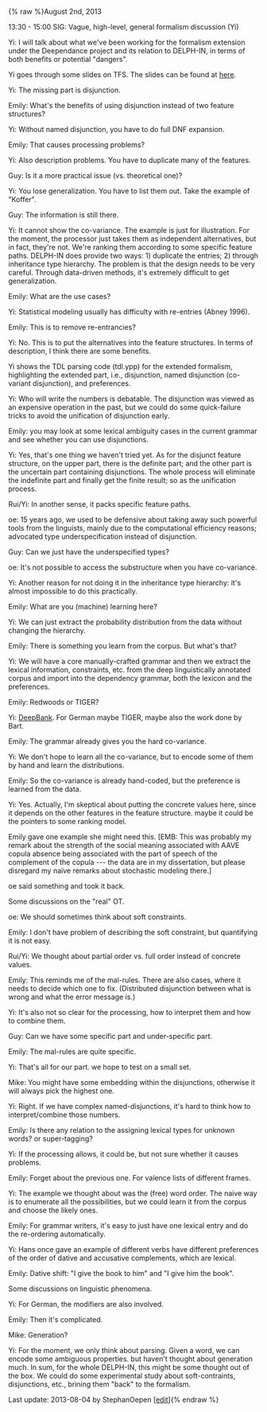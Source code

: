 {% raw %}August 2nd, 2013

13:30 - 15:00 SIG: Vague, high-level, general formalism discussion (Yi)

Yi: I will talk about what we've been working for the formalism
extension under the Deependance project and its relation to DELPH-IN, in
terms of both benefits or potential "dangers".

Yi goes through some slides on TFS. The slides can be found at
[here](http://www.coli.uni-saarland.de/courses/syntactic-theory-09/slides/tfs.pdf).

Yi: The missing part is disjunction.

Emily: What's the benefits of using disjunction instead of two feature
structures?

Yi: Without named disjunction, you have to do full DNF expansion.

Emily: That causes processing problems?

Yi: Also description problems. You have to duplicate many of the
features.

Guy: Is it a more practical issue (vs. theoretical one)?

Yi: You lose generalization. You have to list them out. Take the example
of "Koffer".

Guy: The information is still there.

Yi: It cannot show the co-variance. The example is just for
illustration. For the moment, the processor just takes them as
independent alternatives, but in fact, they're not. We're ranking them
according to some specific feature paths. DELPH-IN does provide two
ways: 1) duplicate the entries; 2) through inheritance type hierarchy.
The problem is that the design needs to be very careful. Through
data-driven methods, it's extremely difficult to get generalization.

Emily: What are the use cases?

Yi: Statistical modeling usually has difficulty with re-entries (Abney
1996).

Emily: This is to remove re-entrancies?

Yi: No. This is to put the alternatives into the feature structures. In
terms of description, I think there are some benefits.

Yi shows the TDL parsing code (tdl.ypp) for the extended formalism,
highlighting the extended part, i.e., disjunction, named disjunction
(co-variant disjunction), and preferences.

Yi: Who will write the numbers is debatable. The disjunction was viewed
as an expensive operation in the past, but we could do some
quick-failure tricks to avoid the unification of disjunction early.

Emily: you may look at some lexical ambiguity cases in the current
grammar and see whether you can use disjunctions.

Yi: Yes, that's one thing we haven't tried yet. As for the disjunct
feature structure, on the upper part, there is the definite part; and
the other part is the uncertain part containing disjunctions. The whole
process will eliminate the indefinite part and finally get the finite
result; so as the unification process.

Rui/Yi: In another sense, it packs specific feature paths.

oe: 15 years ago, we used to be defensive about taking away such
powerful tools from the linguists, mainly due to the computational
efficiency reasons; advocated type underspecification instead of
disjunction.

Guy: Can we just have the underspecified types?

oe: It's not possible to access the substructure when you have
co-variance.

Yi: Another reason for not doing it in the inheritance type hierarchy:
it's almost impossible to do this practically.

Emily: What are you (machine) learning here?

Yi: We can just extract the probability distribution from the data
without changing the hierarchy.

Emily: There is something you learn from the corpus. But what's that?

Yi: We will have a core manually-crafted grammar and then we extract the
lexical information, constraints, etc. from the deep linguistically
annotated corpus and import into the dependency grammar, both the
lexicon and the preferences.

Emily: Redwoods or TIGER?

Yi: [DeepBank](../DeepBank). For German maybe TIGER, maybe also the work
done by Bart.

Emily: The grammar already gives you the hard co-variance.

Yi: We don't hope to learn all the co-variance, but to encode some of
them by hand and learn the distributions.

Emily: So the co-variance is already hand-coded, but the preference is
learned from the data.

Yi: Yes. Actually, I'm skeptical about putting the concrete values here,
since it depends on the other features in the feature structure. maybe
it could be the pointers to some ranking model.

Emily gave one example she might need this. \[EMB: This was probably my
remark about the strength of the social meaning associated with AAVE
copula absence being associated with the part of speech of the
complement of the copula --- the data are in my dissertation, but please
disregard my naïve remarks about stochastic modeling there.\]

oe said something and took it back.

Some discussions on the "real" OT.

oe: We should sometimes think about soft constraints.

Emily: I don't have problem of describing the soft constraint, but
quantifying it is not easy.

Rui/Yi: We thought about partial order vs. full order instead of
concrete values.

Emily: This reminds me of the mal-rules. There are also cases, where it
needs to decide which one to fix. (Distributed disjunction between what
is wrong and what the error message is.)

Yi: It's also not so clear for the processing, how to interpret them and
how to combine them.

Guy: Can we have some specific part and under-specific part.

Emily: The mal-rules are quite specific.

Yi: That's all for our part. we hope to test on a small set.

Mike: You might have some embedding within the disjunctions, otherwise
it will always pick the highest one.

Yi: Right. If we have complex named-disjunctions, it's hard to think how
to interpret/combine those numbers.

Emily: Is there any relation to the assigning lexical types for unknown
words? or super-tagging?

Yi: If the processing allows, it could be, but not sure whether it
causes problems.

Emily: Forget about the previous one. For valence lists of different
frames.

Yi: The example we thought about was the (free) word order. The naive
way is to enumerate all the possibilities, but we could learn it from
the corpus and choose the likely ones.

Emily: For grammar writers, it's easy to just have one lexical entry and
do the re-ordering automatically.

Yi: Hans once gave an example of different verbs have different
preferences of the order of dative and accusative complements, which are
lexical.

Emily: Dative shift: "I give the book to him" and "I give him the book".

Some discussions on linguistic phenomena.

Yi: For German, the modifiers are also involved.

Emily: Then it's complicated.

Mike: Generation?

Yi: For the moment, we only think about parsing. Given a word, we can
encode some ambiguous properties. but haven't thought about generation
much. In sum, for the whole DELPH-IN, this might be some thought out of
the box. We could do some experimental study about soft-contraints,
disjunctions, etc., brining them "back" to the formalism.

Last update: 2013-08-04 by StephanOepen [[edit](https://github.com/delph-in/docs/wiki/SaarlandFormalism/_edit)]{% endraw %}